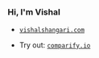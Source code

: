 ### Hi, I'm Vishal

- [`vishalshangari.com`](https://vishalshangari.com/)

- Try out: [`comparify.io`](https://comparify.io/)

<!--
**vishalshangari/vishalshangari** is a ✨ _special_ ✨ repository because its `README.md` (this file) appears on your GitHub profile.

Here are some ideas to get you started:

- 🔭 I’m currently working on ...
- 🌱 I’m currently learning ...
- 👯 I’m looking to collaborate on ...
- 🤔 I’m looking for help with ...
- 💬 Ask me about ...
- 📫 How to reach me: ...
- 😄 Pronouns: ...
- ⚡ Fun fact: ...
-->
